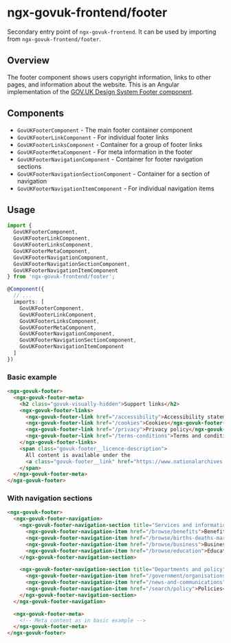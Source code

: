# ngx-govuk-frontend/footer

Secondary entry point of `ngx-govuk-frontend`. It can be used by importing from `ngx-govuk-frontend/footer`.

## Overview

The footer component shows users copyright information, links to other pages, and information about the website. This is an Angular implementation of the [GOV.UK Design System Footer component](https://design-system.service.gov.uk/components/footer/).

## Components

- `GovUKFooterComponent` - The main footer container component
- `GovUKFooterLinkComponent` - For individual footer links
- `GovUKFooterLinksComponent` - Container for a group of footer links
- `GovUKFooterMetaComponent` - For meta information in the footer
- `GovUKFooterNavigationComponent` - Container for footer navigation sections
- `GovUKFooterNavigationSectionComponent` - Container for a section of navigation
- `GovUKFooterNavigationItemComponent` - For individual navigation items

## Usage

```typescript
import {
  GovUKFooterComponent,
  GovUKFooterLinkComponent,
  GovUKFooterLinksComponent,
  GovUKFooterMetaComponent,
  GovUKFooterNavigationComponent,
  GovUKFooterNavigationSectionComponent,
  GovUKFooterNavigationItemComponent
} from 'ngx-govuk-frontend/footer';

@Component({
  // ...
  imports: [
    GovUKFooterComponent,
    GovUKFooterLinkComponent,
    GovUKFooterLinksComponent,
    GovUKFooterMetaComponent,
    GovUKFooterNavigationComponent,
    GovUKFooterNavigationSectionComponent,
    GovUKFooterNavigationItemComponent
  ]
})
```

### Basic example

```html
<ngx-govuk-footer>
  <ngx-govuk-footer-meta>
    <h2 class="govuk-visually-hidden">Support links</h2>
    <ngx-govuk-footer-links>
      <ngx-govuk-footer-link href="/accessibility">Accessibility statement</ngx-govuk-footer-link>
      <ngx-govuk-footer-link href="/cookies">Cookies</ngx-govuk-footer-link>
      <ngx-govuk-footer-link href="/privacy">Privacy policy</ngx-govuk-footer-link>
      <ngx-govuk-footer-link href="/terms-conditions">Terms and conditions</ngx-govuk-footer-link>
    </ngx-govuk-footer-links>
    <span class="govuk-footer__licence-description">
      All content is available under the
      <a class="govuk-footer__link" href="https://www.nationalarchives.gov.uk/doc/open-government-licence/version/3/" rel="license">Open Government Licence v3.0</a>, except where otherwise stated
    </span>
  </ngx-govuk-footer-meta>
</ngx-govuk-footer>
```

### With navigation sections

```html
<ngx-govuk-footer>
  <ngx-govuk-footer-navigation>
    <ngx-govuk-footer-navigation-section title="Services and information">
      <ngx-govuk-footer-navigation-item href="/browse/benefits">Benefits</ngx-govuk-footer-navigation-item>
      <ngx-govuk-footer-navigation-item href="/browse/births-deaths-marriages">Births, deaths, marriages and care</ngx-govuk-footer-navigation-item>
      <ngx-govuk-footer-navigation-item href="/browse/business">Business and self-employed</ngx-govuk-footer-navigation-item>
      <ngx-govuk-footer-navigation-item href="/browse/education">Education and learning</ngx-govuk-footer-navigation-item>
    </ngx-govuk-footer-navigation-section>

    <ngx-govuk-footer-navigation-section title="Departments and policy">
      <ngx-govuk-footer-navigation-item href="/government/organisations">Departments</ngx-govuk-footer-navigation-item>
      <ngx-govuk-footer-navigation-item href="/news-and-communications">News</ngx-govuk-footer-navigation-item>
      <ngx-govuk-footer-navigation-item href="/search/policy">Policies</ngx-govuk-footer-navigation-item>
    </ngx-govuk-footer-navigation-section>
  </ngx-govuk-footer-navigation>

  <ngx-govuk-footer-meta>
    <!-- Meta content as in basic example -->
  </ngx-govuk-footer-meta>
</ngx-govuk-footer>
```

